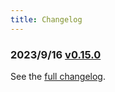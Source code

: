 ```yaml
---
title: Changelog
---
```


### 2023/9/16 [v0.15.0](/changelog/0-15-0)

See the [full changelog](https://github.com/usememos/memos/releases).
